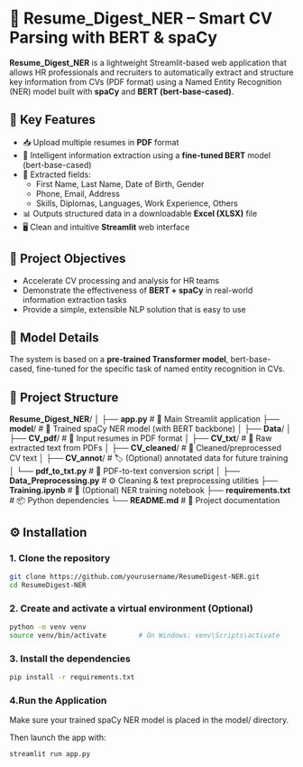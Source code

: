 # 📄 Resume_Digest_NER – Smart CV Parsing with BERT & spaCy

**Resume_Digest_NER** is a lightweight Streamlit-based web application that allows HR professionals and recruiters to automatically extract and structure key information from CVs (PDF format) using a Named Entity Recognition (NER) model built with **spaCy** and **BERT (bert-base-cased)**.



## 🚀 Key Features

- 📥 Upload multiple resumes in **PDF** format  
- 🧠  Intelligent information extraction using a **fine-tuned BERT** model (bert-base-cased)
- 📄 Extracted fields:
  - First Name, Last Name, Date of Birth, Gender
  - Phone, Email, Address
  - Skills, Diplomas, Languages, Work Experience, Others
- 📊 Outputs structured data in a downloadable **Excel (XLSX)** file  
- 🖥️ Clean and intuitive **Streamlit** web interface  



## 🎯 Project Objectives
- Accelerate CV processing and analysis for HR teams
- Demonstrate the effectiveness of **BERT + spaCy** in real-world information extraction tasks
- Provide a simple, extensible NLP solution that is easy to use



## 🧠 Model Details
The system is based on a **pre-trained Transformer model**, bert-base-cased, fine-tuned for the specific task of named entity recognition in CVs.



## 📁 Project Structure

**Resume_Digest_NER**/
│
├── **app.py** # 🚀 Main Streamlit application
├── **model**/ # 🧠 Trained spaCy NER model (with BERT backbone)
│
├── **Data**/
│ ├── **CV_pdf**/ # 📄 Input resumes in PDF format
│ ├── **CV_txt**/ # 📝 Raw extracted text from PDFs
│ ├── **CV_cleaned**/ # 🧹 Cleaned/preprocessed CV text
│ ├── **CV_annot**/ # 🏷️ (Optional) annotated data for future training
│ └── **pdf_to_txt.py** # 🔧 PDF-to-text conversion script
│
├── **Data_Preprocessing.py** # ⚙️ Cleaning & text preprocessing utilities
├── **Training.ipynb** # 📓 (Optional) NER training notebook
├── **requirements.txt** # 📦 Python dependencies
└── **README.md** # 📘 Project documentation



## ⚙️ Installation

### 1. Clone the repository

```bash
git clone https://github.com/yourusername/ResumeDigest-NER.git
cd ResumeDigest-NER
```

### 2. Create and activate a virtual environment (Optional) 

```bash
python -m venv venv
source venv/bin/activate        # On Windows: venv\Scripts\activate
```

### 3. Install the dependencies

```bash
pip install -r requirements.txt
```

### 4.Run the Application
Make sure your trained spaCy NER model is placed in the model/ directory.

Then launch the app with:

```bash
streamlit run app.py
```

